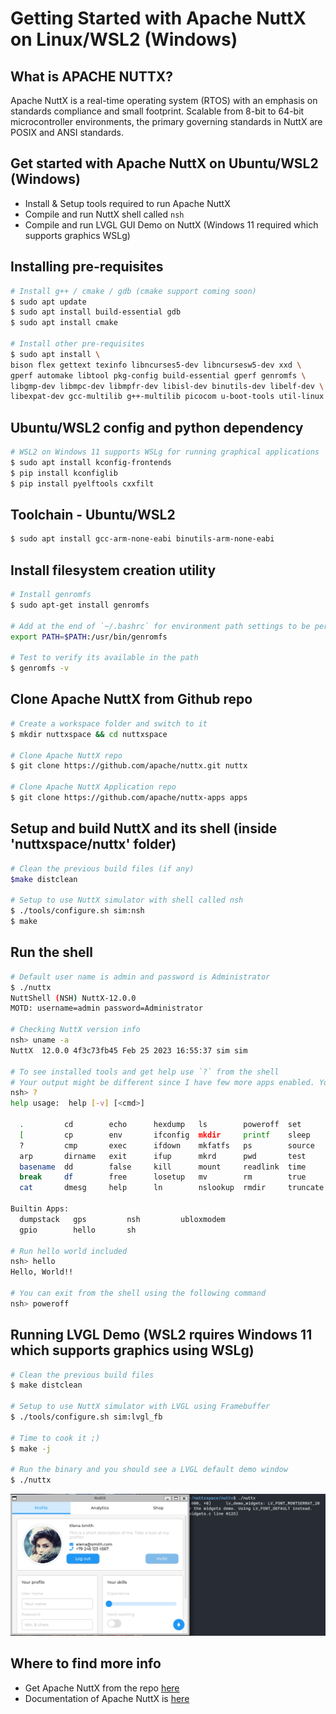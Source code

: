 # Getting Started with Apache NuttX on Linux/WSL2 (Windows)

## What is APACHE NUTTX?
Apache NuttX is a real-time operating system (RTOS) with an emphasis on standards compliance and small footprint. Scalable from 8-bit to 64-bit microcontroller environments, the primary governing standards in NuttX are POSIX and ANSI standards. 

## Get started with Apache NuttX on Ubuntu/WSL2 (Windows)
- Install & Setup tools required to run Apache NuttX
- Compile and run NuttX shell called `nsh`
- Compile and run LVGL GUI Demo on NuttX (Windows 11 required which supports graphics WSLg)

## Installing pre-requisites
```bash
# Install g++ / cmake / gdb (cmake support coming soon)
$ sudo apt update 
$ sudo apt install build-essential gdb  
$ sudo apt install cmake

# Install other pre-requisites
$ sudo apt install \
bison flex gettext texinfo libncurses5-dev libncursesw5-dev xxd \
gperf automake libtool pkg-config build-essential gperf genromfs \
libgmp-dev libmpc-dev libmpfr-dev libisl-dev binutils-dev libelf-dev \
libexpat-dev gcc-multilib g++-multilib picocom u-boot-tools util-linux
```

## Ubuntu/WSL2 config and python dependency
```bash
# WSL2 on Windows 11 supports WSLg for running graphical applications
$ sudo apt install kconfig-frontends
$ pip install kconfiglib
$ pip install pyelftools cxxfilt
```

## Toolchain - Ubuntu/WSL2
```bash
$ sudo apt install gcc-arm-none-eabi binutils-arm-none-eabi
```

## Install filesystem creation utility
```bash
# Install genromfs
$ sudo apt-get install genromfs

# Add at the end of `~/.bashrc` for environment path settings to be permanent
export PATH=$PATH:/usr/bin/genromfs

# Test to verify its available in the path
$ genromfs -v
```

## Clone Apache NuttX from Github repo
```bash
# Create a workspace folder and switch to it
$ mkdir nuttxspace && cd nuttxspace

# Clone Apache NuttX repo
$ git clone https://github.com/apache/nuttx.git nuttx

# Clone Apache NuttX Application repo
$ git clone https://github.com/apache/nuttx-apps apps
```

## Setup and build NuttX and its shell (inside 'nuttxspace/nuttx' folder)
```bash
# Clean the previous build files (if any)
$make distclean

# Setup to use NuttX simulator with shell called nsh
$ ./tools/configure.sh sim:nsh
$ make
```

## Run the shell 
```bash
# Default user name is admin and password is Administrator
$ ./nuttx
NuttShell (NSH) NuttX-12.0.0
MOTD: username=admin password=Administrator

# Checking NuttX version info
nsh> uname -a
NuttX  12.0.0 4f3c73fb45 Feb 25 2023 16:55:37 sim sim

# To see installed tools and get help use `?` from the shell
# Your output might be different since I have few more apps enabled. You can do so, using `make menuconfig`
nsh> ?
help usage:  help [-v] [<cmd>]

  .         cd        echo      hexdump   ls        poweroff  set       uname
  [         cp        env       ifconfig  mkdir     printf    sleep     umount
  ?         cmp       exec      ifdown    mkfatfs   ps        source    unset
  arp       dirname   exit      ifup      mkrd      pwd       test      uptime
  basename  dd        false     kill      mount     readlink  time      usleep
  break     df        free      losetup   mv        rm        true      xd
  cat       dmesg     help      ln        nslookup  rmdir     truncate

Builtin Apps:
  dumpstack   gps         nsh         ubloxmodem
  gpio        hello       sh

# Run hello world included
nsh> hello
Hello, World!!

# You can exit from the shell using the following command
nsh> poweroff
```

## Running LVGL Demo (WSL2 rquires Windows 11 which supports graphics using WSLg)
```bash
# Clean the previous build files
$ make distclean

# Setup to use NuttX simulator with LVGL using Framebuffer
$ ./tools/configure.sh sim:lvgl_fb

# Time to cook it ;)
$ make -j

# Run the binary and you should see a LVGL default demo window
$ ./nuttx
```

![ESP32-TUX](assets/NuttX-LVGL.png)  

## Where to find more info
- Get Apache NuttX from the repo [here](https://github.com/apache/nuttx)
- Documentation of Apache NuttX is [here](https://nuttx.apache.org/docs/latest/index.html)
